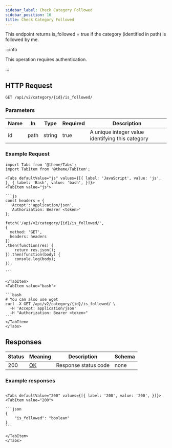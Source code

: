 ```yaml
---
sidebar_label: Check Category Followed
sidebar_position: 16
title: Check Category Followed
---
```


This endpoint returns is_followed = true if the category (identified in path) is followed by me.

:::info

This operation requires authentication.

:::

## HTTP Request

`GET /api/v2/category/{id}/is_followed/`

### Parameters

|Name|In|Type|Required|Description|
|---|---|---|---|---|
|id|path|string|true|A unique integer value identifying this category|

### Example Request

````mdx-code-block
import Tabs from '@theme/Tabs';
import TabItem from '@theme/TabItem';

<Tabs defaultValue="js" values={[{ label: 'JavaScript', value: 'js', }, { label: 'Bash', value: 'bash', }]}>
<TabItem value="js">

```js
const headers = {
  'Accept':'application/json',
  'Authorization: Bearer <token>'
};

fetch('/api/v2/category/{id}/is_followed/',
{
  method: 'GET',
  headers: headers
})
.then(function(res) {
    return res.json();
}).then(function(body) {
    console.log(body);
});

```

</TabItem>
<TabItem value="bash">

```bash
# You can also use wget
curl -X GET /api/v2/category/{id}/is_followed/ \
  -H 'Accept: application/json'
  -H "Authorization: Bearer <token>"
```
</TabItem>
</Tabs>
````

## Responses

|Status|Meaning|Description|Schema|
|---|---|---|---|
|200|[OK](https://tools.ietf.org/html/rfc7231#section-6.3.1)|Response status code|none|

### Example responses


````mdx-code-block

<Tabs defaultValue="200" values={[{ label: '200', value: '200', }]}>
<TabItem value="200">

```json
{
    "is_followed": "boolean"
}
```

</TabItem>
</Tabs>
````




